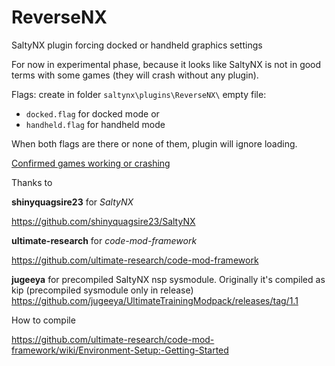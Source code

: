 # ReverseNX
SaltyNX plugin forcing docked or handheld graphics settings

For now in experimental phase, because it looks like SaltyNX is not in good terms with some games (they will crash without any plugin).

Flags:
create in folder `saltynx\plugins\ReverseNX\` empty file:
- `docked.flag` for docked mode
or
- `handheld.flag` for handheld mode 

When both flags are there or none of them, plugin will ignore loading.

[Confirmed games working or crashing](gameslist.md)

Thanks to 

**shinyquagsire23** for *SaltyNX*

https://github.com/shinyquagsire23/SaltyNX

**ultimate-research** for *code-mod-framework*

https://github.com/ultimate-research/code-mod-framework

**jugeeya** for precompiled SaltyNX nsp sysmodule. Originally it's compiled as kip (precompiled sysmodule only in release)
https://github.com/jugeeya/UltimateTrainingModpack/releases/tag/1.1



How to compile

https://github.com/ultimate-research/code-mod-framework/wiki/Environment-Setup:-Getting-Started

